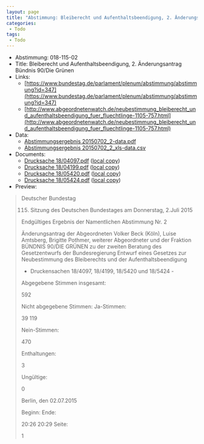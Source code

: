 ```yaml
---
layout: page
title: "Abstimmung: Bleiberecht und Aufenthaltsbeendigung, 2. Änderungsantrag Bündnis 90/Die Grünen"
categories:
 - Todo
tags:
 - Todo
---
```


* Abstimmung: 018-115-02
* Title: Bleiberecht und Aufenthaltsbeendigung, 2. Änderungsantrag Bündnis 90/Die Grünen
* Links: 
    * [https://www.bundestag.de/parlament/plenum/abstimmung/abstimmung?id=347](https://www.bundestag.de/parlament/plenum/abstimmung/abstimmung?id=347)
    * [http://www.abgeordnetenwatch.de/neubestimmung_bleiberecht_und_aufenthaltsbeendigung_fuer_fluechtlinge-1105-757.html](http://www.abgeordnetenwatch.de/neubestimmung_bleiberecht_und_aufenthaltsbeendigung_fuer_fluechtlinge-1105-757.html)
* Data: 
    * [Abstimmungsergebnis 20150702_2-data.pdf](/res/abstimmungsliste/20150702_2-data.pdf)
    * [Abstimmungsergebnis 20150702_2_xls-data.csv](/res/abstimmungsliste/analyses/20150702_2_xls-data.csv)
* Documents: 
    * [Drucksache 18/04097.pdf](http://dip21.bundestag.de/dip21/btd/18/040/1804097.pdf) ([local copy](/res/abstimmungsdaten/018-115-02/1804097.pdf))
    * [Drucksache 18/04199.pdf](http://dip21.bundestag.de/dip21/btd/18/041/1804199.pdf) ([local copy](/res/abstimmungsdaten/018-115-02/1804199.pdf))
    * [Drucksache 18/05420.pdf](http://dip21.bundestag.de/dip21/btd/18/054/1805420.pdf) ([local copy](/res/abstimmungsdaten/018-115-02/1805420.pdf))
    * [Drucksache 18/05424.pdf](http://dip21.bundestag.de/dip21/btd/18/054/1805424.pdf) ([local copy](/res/abstimmungsdaten/018-115-02/1805424.pdf))
* Preview: 
> Deutscher Bundestag
> 
> 115. Sitzung des Deutschen Bundestages
> am Donnerstag, 2.Juli 2015
> 
> Endgültiges Ergebnis der Namentlichen Abstimmung Nr. 2
> 
> Änderungsantrag der Abgeordneten Volker Beck (Köln), Luise Amtsberg, Brigitte Pothmer,
> weiterer Abgeordneter und der Fraktion BÜNDNIS 90/DIE GRÜNEN
> zu der zweiten Beratung des Gesetzentwurfs der Bundesregierung
> Entwurf eines Gesetzes zur Neubestimmung des Bleiberechts und der
> Aufenthaltsbeendigung
> - Druckensachen 18/4097, 18/4199, 18/5420 und 18/5424 -
> 
> Abgegebene Stimmen insgesamt:
> 
> 592
> 
> Nicht abgegebene Stimmen:
> Ja-Stimmen:
> 
> 39
> 119
> 
> Nein-Stimmen:
> 
> 470
> 
> Enthaltungen:
> 
> 3
> 
> Ungültige:
> 
> 0
> 
> Berlin, den 02.07.2015
> 
> Beginn:
> Ende:
> 
> 20:26
> 20:29
> Seite:
> 
> 1
> 
> 
